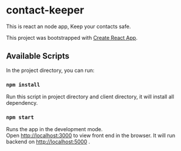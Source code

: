 # contact-keeper
This is react an node app, Keep your contacts safe.

This project was bootstrapped with [Create React App](https://github.com/facebook/create-react-app).

## Available Scripts

In the project directory, you can run:

### `npm install`

Run this script in project directory and client directory, it will install all dependency.

### `npm start`

Runs the app in the development mode.<br />
Open [http://localhost:3000](http://localhost:3000) to view front end in the browser.
It will run backend on [http://localhost:5000](http://localhost:5000) .


